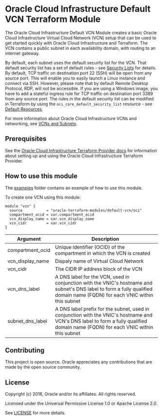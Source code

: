 # Oracle Cloud Infrastructure Default VCN Terraform Module

The Oracle Cloud Infrastructure Default VCN Module creates a basic Oracle Cloud Infrastructure Virtual Cloud Network (VCN) setup that can be used to get started quickly with Oracle Cloud Infrastructure and Terraform. The VCN contains a public subnet in each availability domain, with routing to an internet gateway.

By default, each subnet uses the default security list for the VCN. That default security list has a set of default rules - see [Security Lists](https://docs.cloud.oracle.com/iaas/Content/Network/Concepts/securitylists.htm#default-list) for details. By default, TCP traffic on destination port 22 (SSH) will be open from any source port. This will enable you to easily launch a Linux instance and connect via SSH. However, please note that by default Remote Desktop Protocol, RDP, will not be accessible. If you are using a Windows image, you have to add a stateful ingress rule for TCP traffic on destination port 3389 from any source port. The rules in the default security list can be modified in Terraform by using the `oci_core_default_security_list` resource - see [Default Resources](https://www.terraform.io/docs/providers/oci/guides/managing_default_resources.html).

For more information about Oracle Cloud Infrastructure VCNs and networking, see [VCNs and Subnets](https://docs.us-phoenix-1.oraclecloud.com/Content/Network/Tasks/managingVCNs.htm).

## Prerequisites

See the [Oracle Cloud Infrastructure Terraform Provider docs](https://www.terraform.io/docs/providers/oci/index.html) for information about setting up and using the Oracle Cloud Infrastructure Terraform Provider.

## How to use this module

The [examples](https://github.com/oracle-terraform-modules/terraform-oci-default-vcn/tree/master/examples/vcn_default) folder contains an example of how to use this module.


To create one VCN using this module:

```hcl
module "vcn" {
  source           = "oracle-terraform-modules/default-vcn/oci"
  compartment_ocid = var.compartment_ocid
  vcn_display_name = var.vcn_display_name
  vcn_cidr         = var.vcn_cidr
}

```

Argument | Description
--- | ---
compartment_ocid | Unique identifier (OCID) of the compartment in which the VCN is created
vcn_display_name | Dispaly name of Virtual Cloud Network
vcn_cidr |  The CIDR IP address block of the VCN
vcn_dns_label | A DNS label for the VCN, used in conjunction with the VNIC's hostname and subnet's DNS label to form a fully qualified domain name (FQDN) for each VNIC within this subnet
subnet_dns_label | A DNS label prefix for the subnet, used in conjunction with the VNIC's hostname and VCN's DNS label to form a fully qualified domain name (FQDN) for each VNIC within this subnet


## Contributing

This project is open source. Oracle appreciates any contributions that are made by the open source community.

## License

Copyright (c) 2018, Oracle and/or its affiliates. All rights reserved.

Licensed under the Universal Permissive License 1.0 or Apache License 2.0.

See [LICENSE](https://github.com/oracle-terraform-modules/terraform-oci-default-vcn/blob/master/LICENSE.txt) for more details.
